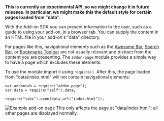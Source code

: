 <!-- This Source Code Form is subject to the terms of the Mozilla Public
   - License, v. 2.0. If a copy of the MPL was not distributed with this
   - file, You can obtain one at http://mozilla.org/MPL/2.0/. -->

<div class="experimental">
<br>

**This is currently an experimental API, so we might change it
in future releases. In particular, we might make this the default
style for certain pages loaded from "data".**

</div>

With the Add-on SDK you can present information to the user,
such as a guide to using your add-on, in a browser tab.
You can supply the content in an HTML file in your add-on's
"data" directory.

For pages like this, navigational elements such as the
[Awesome Bar](http://support.mozilla.org/en-US/kb/Location%20bar%20autocomplete),
[Search Bar](http://support.mozilla.org/en-US/kb/Search%20bar), or
[Bookmarks Toolbar](http://support.mozilla.org/en-US/kb/Bookmarks%20Toolbar)
are not usually relevant and distract from the content
you are presenting. The `addon-page` module provides a simple
way to have a page which excludes these elements.

To use the module import it using `require()`. After this,
the page loaded from "data/index.html" will not contain
navigational elements:

    var addontab = require("addon-page");
    var data = require("self").data;

    require("tabs").open(data.url("index.html"));

<img src="static-files/media/screenshots/addon-page.png" alt="Example add-on page" class="image-center"/>
This only affects the page at "data/index.html":
all other pages are displayed normally.

